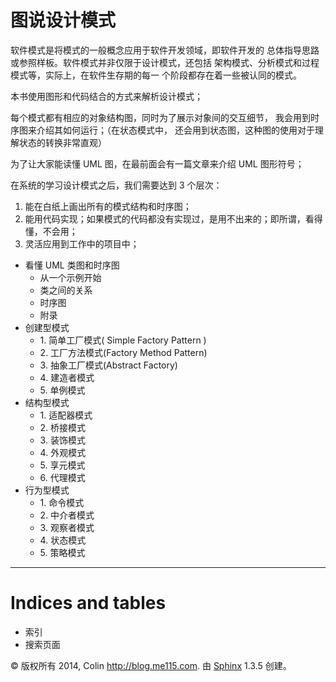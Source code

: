 # 图说设计模式

软件模式是将模式的一般概念应用于软件开发领域，即软件开发的 总体指导思路或参照样板。软件模式并非仅限于设计模式，还包括 架构模式、分析模式和过程模式等，实际上，在软件生存期的每一 个阶段都存在着一些被认同的模式。

本书使用图形和代码结合的方式来解析设计模式；

每个模式都有相应的对象结构图，同时为了展示对象间的交互细节， 我会用到时序图来介绍其如何运行；（在状态模式中， 还会用到状态图，这种图的使用对于理解状态的转换非常直观）

为了让大家能读懂 UML 图，在最前面会有一篇文章来介绍 UML 图形符号；

在系统的学习设计模式之后，我们需要达到 3 个层次：

1.  能在白纸上画出所有的模式结构和时序图；
2.  能用代码实现；如果模式的代码都没有实现过，是用不出来的；即所谓，看得懂，不会用；
3.  灵活应用到工作中的项目中；

*   看懂 UML 类图和时序图
    *   从一个示例开始
    *   类之间的关系
    *   时序图
    *   附录
*   创建型模式
    *   1\. 简单工厂模式( Simple Factory Pattern )
    *   2\. 工厂方法模式(Factory Method Pattern)
    *   3\. 抽象工厂模式(Abstract Factory)
    *   4\. 建造者模式
    *   5\. 单例模式
*   结构型模式
    *   1\. 适配器模式
    *   2\. 桥接模式
    *   3\. 装饰模式
    *   4\. 外观模式
    *   5\. 享元模式
    *   6\. 代理模式
*   行为型模式
    *   1\. 命令模式
    *   2\. 中介者模式
    *   3\. 观察者模式
    *   4\. 状态模式
    *   5\. 策略模式 

* * *

# Indices and tables

*   索引
*   搜索页面

© 版权所有 2014, Colin http://blog.me115.com. 由 [Sphinx](http://sphinx-doc.org/) 1.3.5 创建。